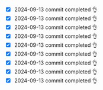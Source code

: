 - [x] 2024-09-13 commit completed 👌
- [x] 2024-09-13 commit completed 👌
- [x] 2024-09-13 commit completed 👌
- [x] 2024-09-13 commit completed 👌
- [x] 2024-09-13 commit completed 👌
- [x] 2024-09-13 commit completed 👌
- [x] 2024-09-13 commit completed 👌
- [x] 2024-09-13 commit completed 👌
- [x] 2024-09-13 commit completed 👌
